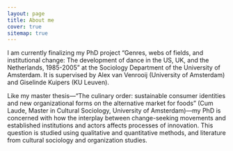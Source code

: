 ```yaml
---
layout: page
title: About me
cover: true
sitemap: true
---
```


I am currently finalizing my PhD project “Genres, webs of fields, and institutional change: The development of dance in the US, UK, and the Netherlands, 1985-2005” at the Sociology Department of the University of Amsterdam. It is supervised by Alex van Venrooij (University of Amsterdam) and Giselinde Kuipers (KU Leuven).

Like my master thesis—“The culinary order: sustainable consumer identities and new organizational forms on the alternative market for foods” (Cum Laude, Master in Cultural Sociology, University of Amsterdam)—my PhD is concerned with how the interplay between change-seeking movements and established institutions and actors affects processes of innovation. This question is studied using qualitative and quantitative methods, and literature from cultural sociology and organization studies.
